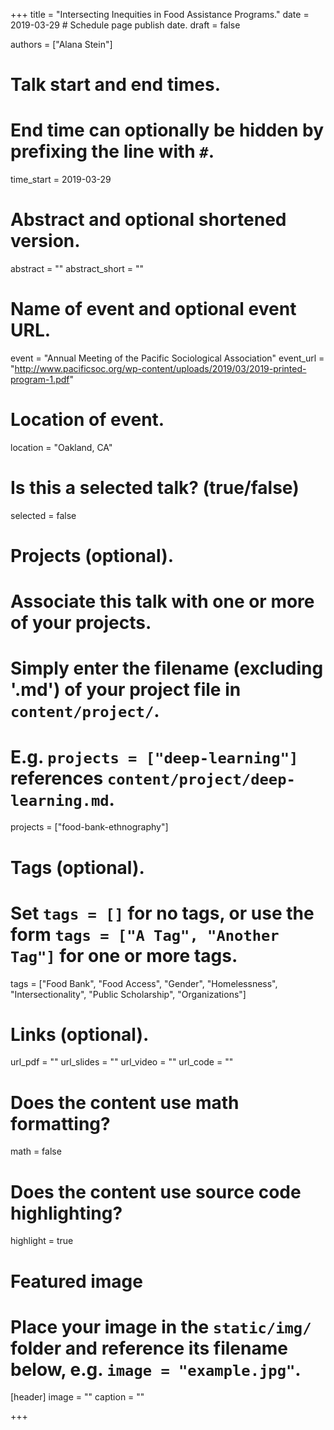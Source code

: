 +++
title = "Intersecting Inequities in Food Assistance Programs."
date = 2019-03-29  # Schedule page publish date.
draft = false

authors = ["Alana Stein"]

# Talk start and end times.
#   End time can optionally be hidden by prefixing the line with `#`.
time_start = 2019-03-29

# Abstract and optional shortened version.
abstract = ""
abstract_short = ""

# Name of event and optional event URL.
event = "Annual Meeting of the Pacific Sociological Association"
event_url = "http://www.pacificsoc.org/wp-content/uploads/2019/03/2019-printed-program-1.pdf"

# Location of event.
location = "Oakland, CA"

# Is this a selected talk? (true/false)
selected = false

# Projects (optional).
#   Associate this talk with one or more of your projects.
#   Simply enter the filename (excluding '.md') of your project file in `content/project/`.
#   E.g. `projects = ["deep-learning"]` references `content/project/deep-learning.md`.
projects = ["food-bank-ethnography"]

# Tags (optional).
#   Set `tags = []` for no tags, or use the form `tags = ["A Tag", "Another Tag"]` for one or more tags.
tags = ["Food Bank", "Food Access", "Gender", "Homelessness", "Intersectionality", "Public Scholarship", "Organizations"]

# Links (optional).
url_pdf = ""
url_slides = ""
url_video = ""
url_code = ""

# Does the content use math formatting?
math = false

# Does the content use source code highlighting?
highlight = true

# Featured image
# Place your image in the `static/img/` folder and reference its filename below, e.g. `image = "example.jpg"`.
[header]
image = ""
caption = ""

+++
